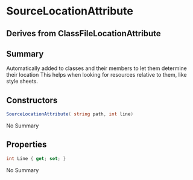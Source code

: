 # SourceLocationAttribute

## Derives from ClassFileLocationAttribute

## Summary

Automatically added to classes and their members to let them determine their location
This helps when looking for resources relative to them, like style sheets.
## Constructors

```c#
SourceLocationAttribute( string path, int line) 
```
No Summary
## Properties

```c#
int Line { get; set; } 
```
No Summary
